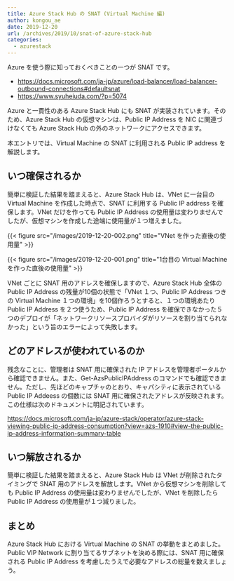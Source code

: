 ```yaml
---
title: Azure Stack Hub の SNAT (Virtual Machine 編)
author: kongou_ae
date: 2019-12-20
url: /archives/2019/10/snat-of-azure-stack-hub
categories:
  - azurestack
---
```


Azure を使う際に知っておくべきことの一つが SNAT です。

- https://docs.microsoft.com/ja-jp/azure/load-balancer/load-balancer-outbound-connections#defaultsnat
- https://www.syuheiuda.com/?p=5074

Azure と一貫性のある Azure Stack Hub にも SNAT が実装されています。そのため、Azure Stack Hub の仮想マシンは、Public IP Address を NIC に関連づけなくても Azure Stack Hub の外のネットワークにアクセスできます。

本エントリでは、Virtual Machine の SNAT に利用される Public IP  address を解説します。

## いつ確保されるか

簡単に検証した結果を踏まえると、Azure Stack Hub は、VNet に一台目の Virtual Machine を作成した時点で、SNAT に利用する Public IP address を確保します。VNet だけを作っても Public IP Address の使用量は変わりませんでしたが、仮想マシンを作成した途端に使用量が１つ増えました。

{{< figure src="/images/2019-12-20-002.png" title="VNet を作った直後の使用量" >}}

{{< figure src="/images/2019-12-20-001.png" title="1台目の Virtual Machine を作った直後の使用量" >}}

VNet ごとに SNAT 用のアドレスを確保しますので、Azure Stack Hub 全体の Public IP Address の残量が10個の状態で「VNet １つ、Public IP Address つきの Virtual Machine １つの環境」を10個作ろうとすると、１つの環境あたり Public IP Address を２つ使うため、Public IP Address を確保できなかった５つのデプロイが「ネットワークリソースプロバイダがリソースを割り当てられなかった」という旨のエラーによって失敗します。

## どのアドレスが使われているのか

残念なことに、管理者は SNAT 用に確保された IP アドレスを管理者ポータルから確認できません。また、Get-AzsPublicIPAddress のコマンドでも確認できません。ただし、先ほどのキャプチャのとおり、キャパシティに表示されている Public IP Addeess の個数には SNAT 用に確保されたアドレスが反映されます。この仕様は次のドキュメントに明記されています。

https://docs.microsoft.com/ja-jp/azure-stack/operator/azure-stack-viewing-public-ip-address-consumption?view=azs-1910#view-the-public-ip-address-information-summary-table

## いつ解放されるか

簡単に検証した結果を踏まえると、Azure Stack Hub は VNet が削除されたタイミングで SNAT 用のアドレスを解放します。VNet から仮想マシンを削除しても Public IP Address の使用量は変わりませんでしたが、VNet を削除したら Public IP Address の使用量が１つ減りました。

## まとめ

Azure Stack Hub における Virtual Machine の SNAT の挙動をまとめました。Public VIP Network に割り当てるサブネットを決める際には、SNAT 用に確保される Public IP Address を考慮したうえで必要なアドレスの総量を数えましょう。

